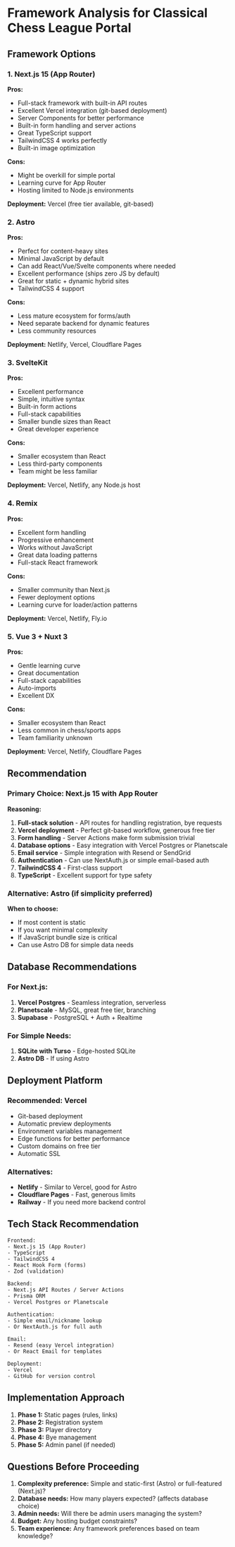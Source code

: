 # Framework Analysis for Classical Chess League Portal

## Framework Options

### 1. Next.js 15 (App Router)
**Pros:**
- Full-stack framework with built-in API routes
- Excellent Vercel integration (git-based deployment)
- Server Components for better performance
- Built-in form handling and server actions
- Great TypeScript support
- TailwindCSS 4 works perfectly
- Built-in image optimization

**Cons:**
- Might be overkill for simple portal
- Learning curve for App Router
- Hosting limited to Node.js environments

**Deployment:** Vercel (free tier available, git-based)

### 2. Astro
**Pros:**
- Perfect for content-heavy sites
- Minimal JavaScript by default
- Can add React/Vue/Svelte components where needed
- Excellent performance (ships zero JS by default)
- Great for static + dynamic hybrid sites
- TailwindCSS 4 support

**Cons:**
- Less mature ecosystem for forms/auth
- Need separate backend for dynamic features
- Less community resources

**Deployment:** Netlify, Vercel, Cloudflare Pages

### 3. SvelteKit
**Pros:**
- Excellent performance
- Simple, intuitive syntax
- Built-in form actions
- Full-stack capabilities
- Smaller bundle sizes than React
- Great developer experience

**Cons:**
- Smaller ecosystem than React
- Less third-party components
- Team might be less familiar

**Deployment:** Vercel, Netlify, any Node.js host

### 4. Remix
**Pros:**
- Excellent form handling
- Progressive enhancement
- Works without JavaScript
- Great data loading patterns
- Full-stack React framework

**Cons:**
- Smaller community than Next.js
- Fewer deployment options
- Learning curve for loader/action patterns

**Deployment:** Vercel, Netlify, Fly.io

### 5. Vue 3 + Nuxt 3
**Pros:**
- Gentle learning curve
- Great documentation
- Full-stack capabilities
- Auto-imports
- Excellent DX

**Cons:**
- Smaller ecosystem than React
- Less common in chess/sports apps
- Team familiarity unknown

**Deployment:** Vercel, Netlify, Cloudflare Pages

## Recommendation

### Primary Choice: **Next.js 15 with App Router**

**Reasoning:**
1. **Full-stack solution** - API routes for handling registration, bye requests
2. **Vercel deployment** - Perfect git-based workflow, generous free tier
3. **Form handling** - Server Actions make form submission trivial
4. **Database options** - Easy integration with Vercel Postgres or Planetscale
5. **Email service** - Simple integration with Resend or SendGrid
6. **Authentication** - Can use NextAuth.js or simple email-based auth
7. **TailwindCSS 4** - First-class support
8. **TypeScript** - Excellent support for type safety

### Alternative: **Astro** (if simplicity preferred)

**When to choose:**
- If most content is static
- If you want minimal complexity
- If JavaScript bundle size is critical
- Can use Astro DB for simple data needs

## Database Recommendations

### For Next.js:
1. **Vercel Postgres** - Seamless integration, serverless
2. **Planetscale** - MySQL, great free tier, branching
3. **Supabase** - PostgreSQL + Auth + Realtime

### For Simple Needs:
1. **SQLite with Turso** - Edge-hosted SQLite
2. **Astro DB** - If using Astro

## Deployment Platform

### Recommended: **Vercel**
- Git-based deployment
- Automatic preview deployments
- Environment variables management
- Edge functions for better performance
- Custom domains on free tier
- Automatic SSL

### Alternatives:
- **Netlify** - Similar to Vercel, good for Astro
- **Cloudflare Pages** - Fast, generous limits
- **Railway** - If you need more backend control

## Tech Stack Recommendation

```
Frontend:
- Next.js 15 (App Router)
- TypeScript
- TailwindCSS 4
- React Hook Form (forms)
- Zod (validation)

Backend:
- Next.js API Routes / Server Actions
- Prisma ORM
- Vercel Postgres or Planetscale

Authentication:
- Simple email/nickname lookup
- Or NextAuth.js for full auth

Email:
- Resend (easy Vercel integration)
- Or React Email for templates

Deployment:
- Vercel
- GitHub for version control
```

## Implementation Approach

1. **Phase 1:** Static pages (rules, links)
2. **Phase 2:** Registration system
3. **Phase 3:** Player directory
4. **Phase 4:** Bye management
5. **Phase 5:** Admin panel (if needed)

## Questions Before Proceeding

1. **Complexity preference:** Simple and static-first (Astro) or full-featured (Next.js)?
2. **Database needs:** How many players expected? (affects database choice)
3. **Admin needs:** Will there be admin users managing the system?
4. **Budget:** Any hosting budget constraints?
5. **Team experience:** Any framework preferences based on team knowledge?